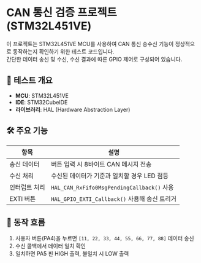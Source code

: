 # CAN 통신 검증 프로젝트 (STM32L451VE)

이 프로젝트는 STM32L451VE MCU를 사용하여 CAN 통신 송수신 기능이 정상적으로 동작하는지 확인하기 위한 테스트 코드입니다.  
간단한 데이터 송신 및 수신, 수신 결과에 따른 GPIO 제어로 구성되어 있습니다.

## 📌 테스트 개요

- **MCU**: STM32L451VE
- **IDE**: STM32CubeIDE
- **라이브러리**: HAL (Hardware Abstraction Layer)

## 🛠️ 주요 기능

| 항목 | 설명 |
|------|------|
| 송신 데이터 | 버튼 입력 시 8바이트 CAN 메시지 전송 |
| 수신 처리 | 수신된 데이터가 기준과 일치할 경우 LED 점등 |
| 인터럽트 처리 | `HAL_CAN_RxFifo0MsgPendingCallback()` 사용 |
| EXTI 버튼 | `HAL_GPIO_EXTI_Callback()` 사용해 송신 트리거 |

## 🧪 동작 흐름

1. 사용자 버튼(PA4)을 누르면 `[11, 22, 33, 44, 55, 66, 77, 88]` 데이터 송신  
2. 수신 콜백에서 데이터 일치 확인  
3. 일치하면 PA5 핀 HIGH 출력, 불일치 시 LOW 출력

